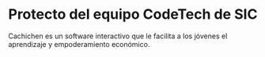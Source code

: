 # Protecto del equipo CodeTech de SIC
Cachichen es un software interactivo que le facilita a los jóvenes el aprendizaje y empoderamiento económico.
